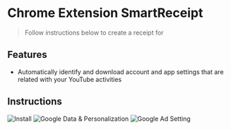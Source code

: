 # Chrome Extension SmartReceipt
> Follow instructions below to create a receipt for  
## Features
- Automatically identify and download account and app settings that are related with your YouTube activities
## Instructions
![Install](https://github.com/youozhan/Smart-Receipt/blob/master/assets/print_01.gif)
![Google Data & Personalization](https://github.com/youozhan/Smart-Receipt/blob/master/assets/print_02.gif)
![Google Ad Setting](https://github.com/youozhan/Smart-Receipt/blob/master/assets/print_03.gif)
